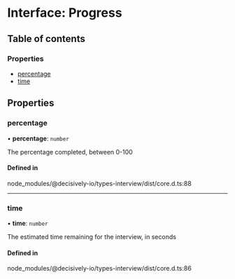 # Interface: Progress

## Table of contents

### Properties

- [percentage](../wiki/Progress#percentage)
- [time](../wiki/Progress#time)

## Properties

### percentage

• **percentage**: `number`

The percentage completed, between 0-100

#### Defined in

node_modules/@decisively-io/types-interview/dist/core.d.ts:88

___

### time

• **time**: `number`

The estimated time remaining for the interview, in seconds

#### Defined in

node_modules/@decisively-io/types-interview/dist/core.d.ts:86
